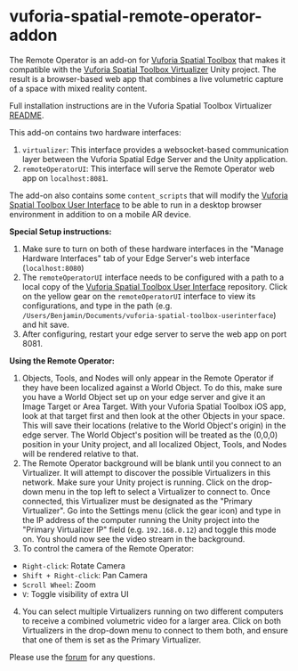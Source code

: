 # vuforia-spatial-remote-operator-addon

The Remote Operator is an add-on for [Vuforia Spatial Toolbox](https://github.com/ptcrealitylab/vuforia-spatial-toolbox-ios) that makes it compatible with the [Vuforia Spatial Toolbox Virtualizer](https://github.com/ptcrealitylab/vuforia-spatial-toolbox-virtualizer) Unity project. The result is a browser-based web app that combines a live volumetric capture of a space with mixed reality content.

Full installation instructions are in the Vuforia Spatial Toolbox Virtualizer [README](https://github.com/ptcrealitylab/Vuforia-Spatial-Toolbox-Virtualizer#vuforia-spatial-toolbox-virtualizer).

This add-on contains two hardware interfaces:
1. `virtualizer`: This interface provides a websocket-based communication layer between the Vuforia Spatial Edge Server and the Unity application.
2. `remoteOperatorUI`: This interface will serve the Remote Operator web app on `localhost:8081`.

The add-on also contains some `content_scripts` that will modify the [Vuforia Spatial Toolbox User Interface](https://github.com/ptcrealitylab/vuforia-spatial-toolbox-userinterface) to be able to run in a desktop browser environment in addition to on a mobile AR device.

**Special Setup instructions:**
1. Make sure to turn on both of these hardware interfaces in the "Manage Hardware Interfaces" tab of your Edge Server's web interface (`localhost:8080`)
2. The `remoteOperatorUI` interface needs to be configured with a path to a local copy of the [Vuforia Spatial Toolbox User Interface](https://github.com/ptcrealitylab/vuforia-spatial-toolbox-userinterface) repository. Click on the yellow gear on the `remoteOperatorUI` interface to view its configurations, and type in the path (e.g. `/Users/Benjamin/Documents/vuforia-spatial-toolbox-userinterface`) and hit save.
3. After configuring, restart your edge server to serve the web app on port 8081.

**Using the Remote Operator:**
1. Objects, Tools, and Nodes will only appear in the Remote Operator if they have been localized against a World Object. To do this, make sure you have a World Object set up on your edge server and give it an Image Target or Area Target. With your Vuforia Spatial Toolbox iOS app, look at that target first and then look at the other Objects in your space. This will save their locations (relative to the World Object's origin) in the edge server. The World Object's position will be treated as the (0,0,0) position in your Unity project, and all localized Object, Tools, and Nodes will be rendered relative to that.
2. The Remote Operator background will be blank until you connect to an Virtualizer. It will attempt to discover the possible Virtualizers in this network. Make sure your Unity project is running. Click on the drop-down menu in the top left to select a Virtualizer to connect to. Once connected, this Virtualizer must be designated as the "Primary Virtualizer". Go into the Settings menu (click the gear icon) and type in the IP address of the computer running the Unity project into the "Primary Virtualizer IP" field (e.g. `192.168.0.12`) and toggle this mode on. You should now see the video stream in the background.
3. To control the camera of the Remote Operator:
  - `Right-click`: Rotate Camera
  - `Shift + Right-click`: Pan Camera
  - `Scroll Wheel`: Zoom
  - `V`: Toggle visibility of extra UI
4. You can select multiple Virtualizers running on two different computers to receive a combined volumetric video for a larger area. Click on both Virtualizers in the drop-down menu to connect to them both, and ensure that one of them is set as the Primary Virtualizer.

Please use the [forum](https://forum.spatialtoolbox.vuforia.com) for any questions.
